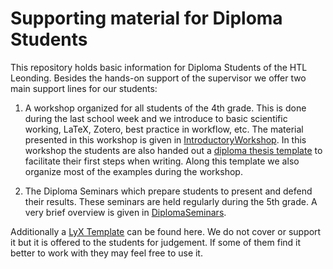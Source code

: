 # Supporting material for Diploma Students
This repository holds basic information for Diploma Students of the HTL Leonding. Besides the hands-on support of the supervisor we offer two main support lines for our students:

1. A workshop organized for all students of the 4th grade. This is done during the last school week and we introduce to basic scientific working, LaTeX, Zotero, best practice in workflow, etc. The material presented in this workshop is given in [IntroductoryWorkshop](IntroductoryWorkshop/README.md). In this workshop the students are also handed out a [diploma thesis template](Templates/LaTeX) to facilitate their first steps when writing. Along this template we also organize most of the examples during the workshop.

2. The Diploma Seminars which prepare students to present and defend their results. These seminars are held regularly during the 5th grade. A very brief overview is given in [DiplomaSeminars](DiplomaSeminars).

Additionally a [LyX Template](Templates/LyX) can be found here. We do not cover or support it but it is offered to the students for judgement. If some of them find it better to work with they may feel free to use it.
